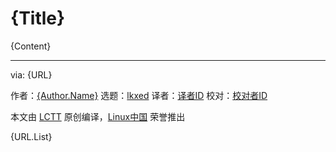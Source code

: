 [#]: subject: "{Title}"
[#]: via: "{URL}"
[#]: author: "{Author.Name} {Author.URL}"
[#]: collector: "lkxed"
[#]: translator: " "
[#]: reviewer: " "
[#]: publisher: " "
[#]: url: " "

{Title}
======

{Content}

--------------------------------------------------------------------------------

via: {URL}

作者：[{Author.Name}][a]
选题：[lkxed][b]
译者：[译者ID](https://github.com/译者ID)
校对：[校对者ID](https://github.com/校对者ID)

本文由 [LCTT](https://github.com/LCTT/TranslateProject) 原创编译，[Linux中国](https://linux.cn/) 荣誉推出

[a]: {Author.URL}
[b]: https://github.com/lkxed/
{URL.List}